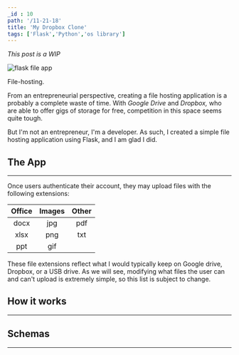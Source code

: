 ```yaml
---
_id : 10
path: '/11-21-18'
title: 'My Dropbox Clone'
tags: ['Flask','Python','os library']
--- 
```


*This post is a WIP*

![flask file app](https://i.imgur.com/LE7G4bH.jpg)

File-hosting. 


From an entrepreneurial perspective, creating a file hosting application is a probably a complete waste of time. With *Google Drive* and *Dropbox,* who are able to offer gigs of storage for free, competition in this space seems quite tough.

But I'm not an entrepreneur, I'm a developer. As such, I created a simple file hosting application using Flask, and I am glad I did.


## The App
---
Once users authenticate their account, they may upload files with the following extensions:


| Office | Images | Other |
|:------:|:-----:|:-----:|
| docx | jpg  | pdf  |
| xlsx | png  | txt  |
| ppt  | gif  |      |

These file extensions reflect what I would typically keep on Google drive, Dropbox, or a USB drive. As we will see, modifying what files the user can and can't upload is extremely simple, so this list is subject to change.





## How it works
---



## Schemas
---




